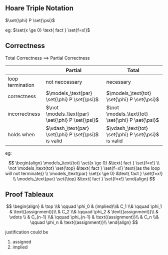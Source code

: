 ## Hoare Triple Notation

$\set{\phi} P \set{\psi}$

eg: $\set{x \ge 0} \text{ fact } \set{f=x!}$

## Correctness

Total Correctness $\implies$ Partial Correctness

|                  | Partial                                              | Total                                                |
| ---------------- | ---------------------------------------------------- | ---------------------------------------------------- |
| loop termination | not neccessary                                       | necessary                                            |
| correctness      | $\models_\text{par} \set{\phi} P \set{\psi}$         | $\models_\text{tot} \set{\phi} P \set{\psi}$         |
| incorrectness    | $\not \models_\text{par} \set{\phi} P \set{\psi}$    | $\not \models_\text{tot} \set{\phi} P \set{\psi}$    |
| holds when       | $\vdash_\text{par} \set{\phi} P \set{\psi}$ is valid | $\vdash_\text{tot} \set{\phi} P \set{\psi}$ is valid |

eg:

$$
\begin{align}
\models_\text{tot} \set{x \ge 0} &\text{ fact } \set{f=x!} \\
\not \models_\text{tot} \set{\top} &\text{ fact } \set{f=x!} \text{(as the loop will not terminate)} \\
\models_\text{par} \set{x \ge 0} &\text{ fact } \set{f=x!} \\
\models_\text{par} \set{\top} &\text{ fact } \set{f=x!}
\end{align}
$$

## Proof Tableaux

$$
\begin{align}
& \top \\& \qquad \phi_0 & (implied)\\& C_1 \\& \qquad \phi_1 & \text{(assignment)}\\
& C_2 \\& \qquad \phi_2 & \text{(assignment)}\\
& \vdots \\
& C_{n-1} \\& \qquad \phi_{n-1} & \text{(assignment)}\\
& C_n \\& \qquad \phi_n & \text{(assignment)}\\
\end{align}
$$

justification could be

1. assigned
2. implied
